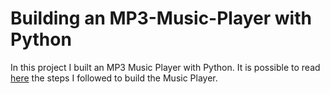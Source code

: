 # Building an MP3-Music-Player with Python

In this project I built an MP3 Music Player with Python.
It is possible to read [here](https://towardsdatascience.com/how-to-build-an-mp3-music-player-with-python-619e0c0dcee2?sk=6bdd9b964893009dccb7985a3f33ecce) the steps I followed to build the Music Player. 
